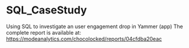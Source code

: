 # SQL_CaseStudy
Using SQL to investigate an user engagement drop in Yammer (app)
The complete report is available at:
https://modeanalytics.com/chocolocked/reports/04cfdba20eac
